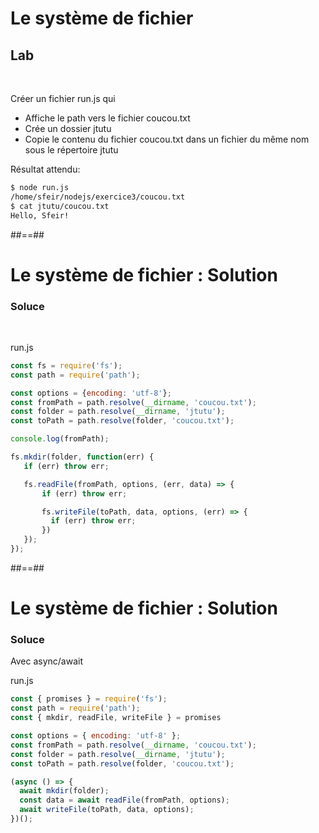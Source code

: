 <!-- .slide: class="exercice" -->
# Le système de fichier

## Lab

<br>

Créer un fichier run.js qui
* Affiche le path vers le fichier coucou.txt
* Crée un dossier jtutu
* Copie le contenu du fichier coucou.txt dans un fichier du même nom sous le répertoire jtutu

Résultat attendu:
```bash
$ node run.js
/home/sfeir/nodejs/exercice3/coucou.txt
$ cat jtutu/coucou.txt
Hello, Sfeir! 
```

##==##
<!-- .slide: class="exercice" -->
# Le système de fichier : Solution

### Soluce

<br>

run.js
```javascript
const fs = require('fs');
const path = require('path');

const options = {encoding: 'utf-8'};
const fromPath = path.resolve(__dirname, 'coucou.txt');
const folder = path.resolve(__dirname, 'jtutu');
const toPath = path.resolve(folder, 'coucou.txt');

console.log(fromPath);

fs.mkdir(folder, function(err) {
   if (err) throw err;

   fs.readFile(fromPath, options, (err, data) => {
       if (err) throw err;

       fs.writeFile(toPath, data, options, (err) => {
         if (err) throw err;
       })
   });
});
```

##==##
<!-- .slide: class="exercice" -->
# Le système de fichier : Solution

### Soluce

Avec async/await
<br>

run.js
```javascript
const { promises } = require('fs');
const path = require('path');
const { mkdir, readFile, writeFile } = promises

const options = { encoding: 'utf-8' };
const fromPath = path.resolve(__dirname, 'coucou.txt');
const folder = path.resolve(__dirname, 'jtutu');
const toPath = path.resolve(folder, 'coucou.txt');

(async () => {
  await mkdir(folder);
  const data = await readFile(fromPath, options);
  await writeFile(toPath, data, options);
})();
```

